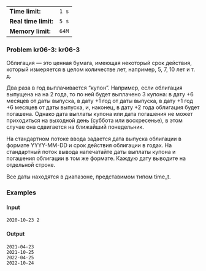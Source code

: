 |                      |       |
|----------------------|-------|
| **Time limit:**      | `1 s` |
| **Real time limit:** | `5 s` |
| **Memory limit:**    | `64M` |


### Problem kr06-3: kr06-3

Облигация — это ценная бумага, имеющая некоторый срок действия,
который измеряется в целом количестве лет, например, 5, 7, 10 лет
и т. д.

Два раза в год выплачивается “купон”. Например, если облигация
выпущена на на 2 года, то по ней будет выплачено 3 купона: в дату
+6 месяцев от даты выпуска, в дату +1 год от даты выпуска, в дату
+1 год +6 месяцев от даты выпуска, и, наконец, в дату +2 года
облигация будет погашена. Однако дата выплаты купона или дата
погашения не может приходиться на выходной день (суббота или
воскресенье), в этом случае она сдвигается на ближайший
понедельник.

На стандартном потоке ввода задается дата выпуска облигации в
формате YYYY-MM-DD и срок действия облигации в годах. На
стандартный поток вывода напечатайте даты выплаты купона и
погашения облигации в том же формате. Каждую дату выводите на
отдельной строке.

Все даты находятся в диапазоне, представимом типом time_t.

### Examples

#### Input

    
    
    2020-10-23 2

#### Output

    
    
    2021-04-23
    2021-10-25
    2022-04-25
    2022-10-24

